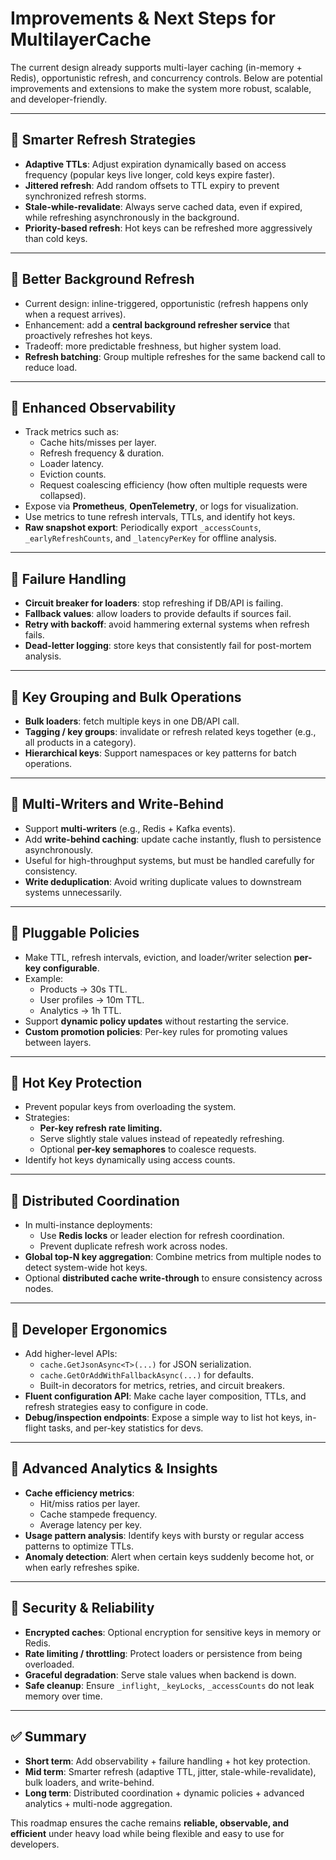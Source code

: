 # Improvements & Next Steps for MultilayerCache

The current design already supports multi-layer caching (in-memory + Redis), opportunistic refresh, and concurrency controls. Below are potential improvements and extensions to make the system more robust, scalable, and developer-friendly.

---

## 🔹 Smarter Refresh Strategies

* **Adaptive TTLs**: Adjust expiration dynamically based on access frequency (popular keys live longer, cold keys expire faster).  
* **Jittered refresh**: Add random offsets to TTL expiry to prevent synchronized refresh storms.  
* **Stale-while-revalidate**: Always serve cached data, even if expired, while refreshing asynchronously in the background.  
* **Priority-based refresh**: Hot keys can be refreshed more aggressively than cold keys.  

---

## 🔹 Better Background Refresh

* Current design: inline-triggered, opportunistic (refresh happens only when a request arrives).  
* Enhancement: add a **central background refresher service** that proactively refreshes hot keys.  
* Tradeoff: more predictable freshness, but higher system load.  
* **Refresh batching**: Group multiple refreshes for the same backend call to reduce load.

---

## 🔹 Enhanced Observability

* Track metrics such as:  
  * Cache hits/misses per layer.  
  * Refresh frequency & duration.  
  * Loader latency.  
  * Eviction counts.  
  * Request coalescing efficiency (how often multiple requests were collapsed).  
* Expose via **Prometheus**, **OpenTelemetry**, or logs for visualization.  
* Use metrics to tune refresh intervals, TTLs, and identify hot keys.  
* **Raw snapshot export**: Periodically export `_accessCounts`, `_earlyRefreshCounts`, and `_latencyPerKey` for offline analysis.  

---

## 🔹 Failure Handling

* **Circuit breaker for loaders**: stop refreshing if DB/API is failing.  
* **Fallback values**: allow loaders to provide defaults if sources fail.  
* **Retry with backoff**: avoid hammering external systems when refresh fails.  
* **Dead-letter logging**: store keys that consistently fail for post-mortem analysis.  

---

## 🔹 Key Grouping and Bulk Operations

* **Bulk loaders**: fetch multiple keys in one DB/API call.  
* **Tagging / key groups**: invalidate or refresh related keys together (e.g., all products in a category).  
* **Hierarchical keys**: Support namespaces or key patterns for batch operations.  

---

## 🔹 Multi-Writers and Write-Behind

* Support **multi-writers** (e.g., Redis + Kafka events).  
* Add **write-behind caching**: update cache instantly, flush to persistence asynchronously.  
* Useful for high-throughput systems, but must be handled carefully for consistency.  
* **Write deduplication**: Avoid writing duplicate values to downstream systems unnecessarily.  

---

## 🔹 Pluggable Policies

* Make TTL, refresh intervals, eviction, and loader/writer selection **per-key configurable**.  
* Example:  
  * Products → 30s TTL.  
  * User profiles → 10m TTL.  
  * Analytics → 1h TTL.  
* Support **dynamic policy updates** without restarting the service.  
* **Custom promotion policies**: Per-key rules for promoting values between layers.  

---

## 🔹 Hot Key Protection

* Prevent popular keys from overloading the system.  
* Strategies:  
  * **Per-key refresh rate limiting.**  
  * Serve slightly stale values instead of repeatedly refreshing.  
  * Optional **per-key semaphores** to coalesce requests.  
* Identify hot keys dynamically using access counts.

---

## 🔹 Distributed Coordination

* In multi-instance deployments:  
  * Use **Redis locks** or leader election for refresh coordination.  
  * Prevent duplicate refresh work across nodes.  
* **Global top-N key aggregation**: Combine metrics from multiple nodes to detect system-wide hot keys.  
* Optional **distributed cache write-through** to ensure consistency across nodes.  

---

## 🔹 Developer Ergonomics

* Add higher-level APIs:  
  * `cache.GetJsonAsync<T>(...)` for JSON serialization.  
  * `cache.GetOrAddWithFallbackAsync(...)` for defaults.  
  * Built-in decorators for metrics, retries, and circuit breakers.  
* **Fluent configuration API**: Make cache layer composition, TTLs, and refresh strategies easy to configure in code.  
* **Debug/inspection endpoints**: Expose a simple way to list hot keys, in-flight tasks, and per-key statistics for devs.  

---

## 🔹 Advanced Analytics & Insights

* **Cache efficiency metrics**:  
  * Hit/miss ratios per layer.  
  * Cache stampede frequency.  
  * Average latency per key.  
* **Usage pattern analysis**: Identify keys with bursty or regular access patterns to optimize TTLs.  
* **Anomaly detection**: Alert when certain keys suddenly become hot, or when early refreshes spike.  

---

## 🔹 Security & Reliability

* **Encrypted caches**: Optional encryption for sensitive keys in memory or Redis.  
* **Rate limiting / throttling**: Protect loaders or persistence from being overloaded.  
* **Graceful degradation**: Serve stale values when backend is down.  
* **Safe cleanup**: Ensure `_inflight`, `_keyLocks`, `_accessCounts` do not leak memory over time.  

---

## ✅ Summary

* **Short term**: Add observability + failure handling + hot key protection.  
* **Mid term**: Smarter refresh (adaptive TTL, jitter, stale-while-revalidate), bulk loaders, and write-behind.  
* **Long term**: Distributed coordination + dynamic policies + advanced analytics + multi-node aggregation.  

This roadmap ensures the cache remains **reliable, observable, and efficient** under heavy load while being flexible and easy to use for developers.